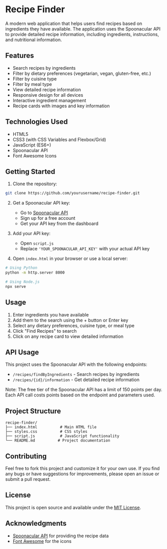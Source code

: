 # Recipe Finder

A modern web application that helps users find recipes based on ingredients they have available. The application uses the Spoonacular API to provide detailed recipe information, including ingredients, instructions, and nutritional information.

## Features

- Search recipes by ingredients
- Filter by dietary preferences (vegetarian, vegan, gluten-free, etc.)
- Filter by cuisine type
- Filter by meal type
- View detailed recipe information
- Responsive design for all devices
- Interactive ingredient management
- Recipe cards with images and key information

## Technologies Used

- HTML5
- CSS3 (with CSS Variables and Flexbox/Grid)
- JavaScript (ES6+)
- Spoonacular API
- Font Awesome Icons

## Getting Started

1. Clone the repository:
```bash
git clone https://github.com/yourusername/recipe-finder.git
```

2. Get a Spoonacular API key:
   - Go to [Spoonacular API](https://spoonacular.com/food-api)
   - Sign up for a free account
   - Get your API key from the dashboard

3. Add your API key:
   - Open `script.js`
   - Replace `'YOUR_SPOONACULAR_API_KEY'` with your actual API key

4. Open `index.html` in your browser or use a local server:
```bash
# Using Python
python -m http.server 8000

# Using Node.js
npx serve
```

## Usage

1. Enter ingredients you have available
2. Add them to the search using the + button or Enter key
3. Select any dietary preferences, cuisine type, or meal type
4. Click "Find Recipes" to search
5. Click on any recipe card to view detailed information

## API Usage

This project uses the Spoonacular API with the following endpoints:
- `/recipes/findByIngredients` - Search recipes by ingredients
- `/recipes/{id}/information` - Get detailed recipe information

Note: The free tier of the Spoonacular API has a limit of 150 points per day. Each API call costs points based on the endpoint and parameters used.

## Project Structure

```
recipe-finder/
├── index.html          # Main HTML file
├── styles.css          # CSS styles
├── script.js           # JavaScript functionality
└── README.md          # Project documentation
```

## Contributing

Feel free to fork this project and customize it for your own use. If you find any bugs or have suggestions for improvements, please open an issue or submit a pull request.

## License

This project is open source and available under the [MIT License](LICENSE).

## Acknowledgments

- [Spoonacular API](https://spoonacular.com/food-api) for providing the recipe data
- [Font Awesome](https://fontawesome.com/) for the icons 